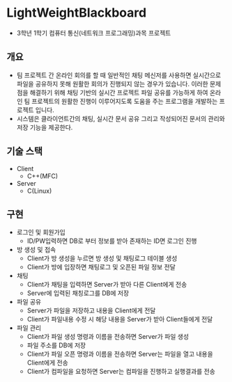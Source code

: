 # LightWeightBlackboard

  - 3학년 1학기 컴퓨터 통신(네트워크 프로그래밍)과목 프로젝트

## 개요

  - 팀 프로젝트 간 온라인 회의를 할 때 일반적인 채팅 메신저를 사용하면 실시간으로 파일을 공유하지 못해 원활한 회의가 진행되지 않는 경우가 있습니다. 이러한 문제점을 해결하기 위해 채팅 기반의 실시간 프로젝트 파일 공유를 가능하게 하여 온라인 팀 프로젝트의 원활한 진행이 이루어지도록 도움을 주는 프로그램을 개발하는  프로젝트 입니다.
  - 시스템은 클라이언트간의 채팅, 실시간 문서 공유 그리고 작성되어진 문서의 관리와 저장 기능을 제공한다.
  
## 기술 스택

  - Client
    - C++(MFC)
  - Server
    - C(Linux)

## 구현

  - 로그인 및 회원가입
    - ID/PW입력하면 DB로 부터 정보를 받아 존재하는 ID면 로그인 진행
  - 방 생성 및 접속
    - Client가 방 생성을 누르면 방 생성 및 채팅로그 테이블 생성
    - Client가 방에 입장하면 채팅로그 및 오픈된 파일 정보 전달
  - 채팅
    - Client가 채팅을 입력하면 Server가 받아 다른 Client에게 전송
    - Server에 입력된 채칭로그를 DB에 저장
  - 파일 공유
    - Server가 파일을 저장하고 내용을 Client에게 전달
    - Client가 파일내용 수정 시 해당 내용을 Server가 받아 Client들에게 전달
  - 파일 관리
    - Client가 파일 생성 명령과 이름을 전송하면 Server가 파일 생성
    - 파일 주소를 DB에 저장
    - Client가 파일 오픈 명령과 이름을 전송하면 Server는 파일을 열고 내용을 Client에게 전송
    - Client가 컴파일을 요청하면 Server는 컴파일을 진행하고 실행결과를 전송
  
